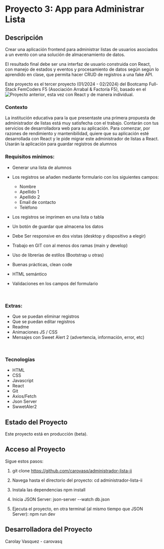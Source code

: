 # Proyecto 3: App para Administrar Lista


## Descripción
Crear una aplicación frontend para administrar listas de usuarios asociados a un evento con una solución de almacenamiento de datos.

El resultado final debe ser una interfaz de usuario construida con React, con manejo de estados y eventos y procesamiento de datos según  según lo aprendido en clase, que permita hacer CRUD de registros a una fake API.

Este proyecto es el tercer proyecto (01/2024 - 02/2024) del Bootcamp Full-Stack FemCoders F5 (Asociación Arrabal & Factoría F5), basado en el ![Proyecto anterior](https://github.com/carovasq/List_manager), esta vez con React y de manera individual.


### Contexto
La institución educativa para la que presentaste una primera propuesta de administrador de listas está muy satisfecha con el trabajo. Contarán con tus servicios de desarrolladora web para su aplicación. Para comenzar, por razones de rendimiento y mantenibilidad, quiere que su aplicación esté desarrollada con React y le pide migrar este administrador de listas a React. Usarán la aplicación para guardar registros de alumnos

### Requisitos mínimos:
- Generar una lista de alumnos
- Los registros se añaden mediante formulario con los siguientes campos:
  - Nombre
  - Apellido 1
  - Apellido 2
  - Email de contacto
  - Teléfono

- Los registros se imprimen en una lista o tabla
- Un botón de guardar que almacena los datos
- Debe Ser responsive en dos vistas (desktop y dispositivo a elegir)
- Trabajo en GIT con al menos dos ramas (main y develop)
- Uso de librerías de estilos (Bootstrap u otras)
- Buenas prácticas, clean code
- HTML semántico
- Validaciones en los campos del formulario

​
### Extras:
- Que se puedan eliminar registros
- Que se puedan editar registros
- Readme
- Animaciones JS / CSS
- Mensajes con Sweet Alert 2 (advertencia, información, error, etc)

​
### Tecnologías
- HTML
- CSS
- Javascript
- React
- Git
- Axios/Fetch
- Json Server
- SwwetAler2

## Estado del Proyecto
Este proyecto está en producción (beta).


## Acceso al Proyecto
Sigue estos pasos:

1. git clone https://github.com/carovasq/administrador-lista-ii

2. Navega hasta el directorio del proyecto: cd administrador-lista-ii

3. Instala las dependencias npm install

4. Inicia JSON Server: json-server --watch db.json

5. Ejecuta el proyecto, en otra terminal (al mismo tiempo que JSON Server): npm run dev


## Desarrolladora del Proyecto

Carolay Vasquez - carovasq